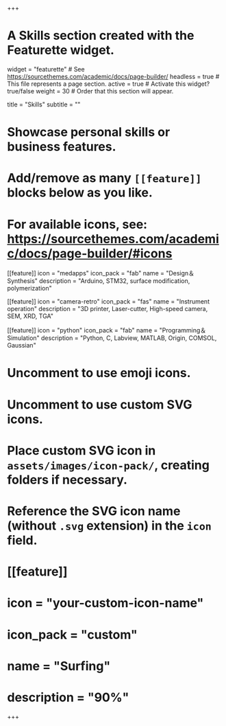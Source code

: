 +++
# A Skills section created with the Featurette widget.
widget = "featurette"  # See https://sourcethemes.com/academic/docs/page-builder/
headless = true  # This file represents a page section.
active = true  # Activate this widget? true/false
weight = 30  # Order that this section will appear.

title = "Skills"
subtitle = ""

# Showcase personal skills or business features.
# 
# Add/remove as many `[[feature]]` blocks below as you like.
# 
# For available icons, see: https://sourcethemes.com/academic/docs/page-builder/#icons
[[feature]]
  icon = "medapps"
  icon_pack = "fab"
  name = "Design＆Synthesis"
  description = "Arduino, STM32, surface modification, polymerization"  
  
[[feature]]
  icon = "camera-retro"
  icon_pack = "fas"
  name = "Instrument operation"
  description = "3D printer, Laser-cutter, High-speed camera, SEM, XRD, TGA"
  
[[feature]]
  icon = "python"
  icon_pack = "fab"
  name = "Programming＆Simulation"
  description = "Python, C, Labview, MATLAB, Origin, COMSOL, Gaussian"
  
  


# Uncomment to use emoji icons.


# Uncomment to use custom SVG icons.
# Place custom SVG icon in `assets/images/icon-pack/`, creating folders if necessary.
# Reference the SVG icon name (without `.svg` extension) in the `icon` field.
# [[feature]]
#  icon = "your-custom-icon-name"
#  icon_pack = "custom"
#  name = "Surfing"
#  description = "90%"

+++
